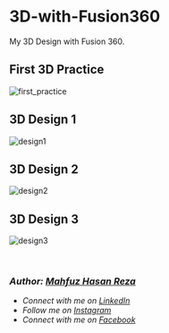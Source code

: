 # 3D-with-Fusion360
My 3D Design with Fusion 360.
<br>

## First 3D Practice
![first_practice](https://github.com/mahfuzhasanreza/3D-with-Fusion360/assets/115473925/f30daec3-7dc4-4209-af20-81c871e095e7)

## 3D Design 1
![design1](https://github.com/mahfuzhasanreza/3D-with-Fusion360/assets/115473925/9b717fda-a265-4eb8-b78f-0d6c0c5e29b4)

## 3D Design 2
![design2](https://github.com/mahfuzhasanreza/3D-with-Fusion360/assets/115473925/062c3fa2-3ac5-4102-aa83-0907445ae5b6)

## 3D Design 3
![design3](https://github.com/mahfuzhasanreza/3D-with-Fusion360/assets/115473925/59e40736-1ba3-4cc2-aba4-01f0f1771320)


<br>

### _Author: [Mahfuz Hasan Reza](https://github.com/mahfuzhasanreza/)_
 - _Connect with me on [LinkedIn](https://www.linkedin.com/in/mahfuzhasanreza/)_
 - _Follow me on [Instagram](https://www.instagram.com/mahfuzhasanreza/)_
 - _Connect with me on [Facebook](https://www.facebook.com/mahfuzhasanreza/)_
